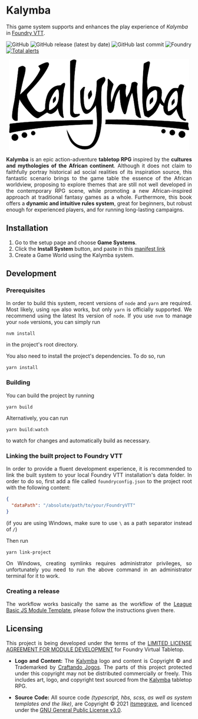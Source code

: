 # Kalymba

This game system supports and enhances the play experience of _Kalymba_ in [Foundry VTT](https://foundryvtt.com/).

![GitHub](https://img.shields.io/github/license/itsmegrave/kalymba?style=flat-square)
![GitHub release (latest by date)](https://img.shields.io/github/downloads/itsmegrave/kalymba/latest/total?style=flat-square)
![GitHub last commit](https://img.shields.io/github/last-commit/itsmegrave/kalymba?style=flat-square)
![Foundry](https://img.shields.io/badge/dynamic/json.svg?url=https://raw.githubusercontent.com/itsmegrave/kalymba/main/src/system.json&label=Foundry&query=$.compatibleCoreVersion&colorB=blue&style=flat-square)
[![Total alerts](https://img.shields.io/lgtm/alerts/g/itsmegrave/kalymba.svg?logo=lgtm&logoWidth=18)](https://lgtm.com/projects/g/itsmegrave/kalymba/alerts/)

<div align=center>

![Kalymba](src/assets/images/logo.png)

</div>

<div align=justify>

**Kalymba** is an epic action-adventure **tabletop RPG** inspired by the **cultures and mythologies of the African continent**. Although it does not claim to faithfully portray historical ad social realities of its inspiration source, this fantastic scenario brings to the game table the essence of the African worldview, proposing to explore themes that are still not well developed in the contemporary RPG scene, while promoting a new African-inspired approach at traditional fantasy games as a whole. Furthermore, this book offers a **dynamic and intuitive rules system**, great for beginners, but robust enough for experienced players, and for running long-lasting campaigns.

</div>

<div align=justify>

## Installation

1. Go to the setup page and choose **Game Systems**.
2. Click the **Install System** button, and paste in this [manifest link](https://github.com/itsmegrave/kalymba/releases/latest/download/system.json)
3. Create a Game World using the Kalymba system.

</div>

<div align=justify>

## Development

### Prerequisites

In order to build this system, recent versions of `node` and `yarn` are required. Most likely, using `npm` also works, but only `yarn` is officially supported. We recommend using the latest lts version of `node`. If you use `nvm` to manage your `node` versions, you can simply run

```shell
nvm install
```

in the project's root directory.

You also need to install the project's dependencies. To do so, run

```shell
yarn install
```

### Building

You can build the project by running

```shell
yarn build
```

Alternatively, you can run

```shell
yarn build:watch
```

to watch for changes and automatically build as necessary.

### Linking the built project to Foundry VTT

In order to provide a fluent development experience, it is recommended to link
the built system to your local Foundry VTT installation's data folder. In
order to do so, first add a file called `foundryconfig.json` to the project root
with the following content:

```json
{
  "dataPath": "/absolute/path/to/your/FoundryVTT"
}
```

(if you are using Windows, make sure to use `\` as a path separator instead of
`/`)

Then run

```shell
yarn link-project
```

On Windows, creating symlinks requires administrator privileges, so unfortunately
you need to run the above command in an administrator terminal for it to work.

### Creating a release

The workflow works basically the same as the workflow of the [League Basic JS Module Template], please follow the
instructions given there.
</div>

<div align=justify>

## Licensing

This project is being developed under the terms of the
[LIMITED LICENSE AGREEMENT FOR MODULE DEVELOPMENT] for Foundry Virtual Tabletop.

- **Logo and Content:** The [Kalymba](https://dungeonist.com/kalymba-rpg-1a-edicao-digital/) logo and content is Copyright © and Trademarked by [Craftando Jogos](http://craftandojogos.com/). The parts of this project protected under this copyright may not be distributed commercially or freely. This includes art, logo, and copyright text sourced from the [Kalymba](https://dungeonist.com/kalymba-rpg-1a-edicao-digital/) tabletop RPG.

- **Source Code:** All source code _(typescript, hbs, scss, as well as system templates and the like)_, are Copyright © 2021 [itsmegrave](https://github.com/itsmegrave), and licenced under the [GNU General Public License v3.0](https://github.com/itsmegrave/kalymba/blob/main/LICENSE).

</div>

[League Basic JS Module Template]: https://github.com/League-of-Foundry-Developers/FoundryVTT-Module-Template
[LIMITED LICENSE AGREEMENT FOR MODULE DEVELOPMENT]: https://foundryvtt.com/article/license/
